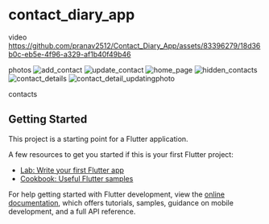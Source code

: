 # contact_diary_app

video
https://github.com/pranav2512/Contact_Diary_App/assets/83396279/18d36b0c-eb5e-4f96-a329-af1b40f49b46


photos
![add_contact](https://github.com/pranav2512/Contact_Diary_App/assets/83396279/78491459-c76c-4d5b-9090-faa9fecd22e1)
![update_contact](https://github.com/pranav2512/Contact_Diary_App/assets/83396279/8b0db4b0-bf7c-4fcf-8e17-2988b9257b15)
![home_page](https://github.com/pranav2512/Contact_Diary_App/assets/83396279/0b82dc45-a3be-47a4-b452-79d8a8155412)
![hidden_contacts](https://github.com/pranav2512/Contact_Diary_App/assets/83396279/f4b73282-693f-4e08-97ad-cf447dc93568)
![contact_details](https://github.com/pranav2512/Contact_Diary_App/assets/83396279/752323f3-d2fa-4614-b7fa-8ea4a57d4a8d)
![contact_detail_updatingphoto](https://github.com/pranav2512/Contact_Diary_App/assets/83396279/5430c1d2-75a3-4143-8ca9-31a322f6316d)


contacts

## Getting Started

This project is a starting point for a Flutter application.

A few resources to get you started if this is your first Flutter project:

- [Lab: Write your first Flutter app](https://docs.flutter.dev/get-started/codelab)
- [Cookbook: Useful Flutter samples](https://docs.flutter.dev/cookbook)

For help getting started with Flutter development, view the
[online documentation](https://docs.flutter.dev/), which offers tutorials,
samples, guidance on mobile development, and a full API reference.
